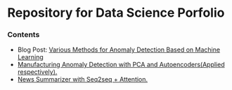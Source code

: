 # Repository for Data Science Porfolio


### Contents

- Blog Post: [Various Methods for Anomaly Detection Based on Machine Learning](https://nanunzoey.tistory.com/entry/%EC%9D%B4%EC%83%81-%ED%83%90%EC%A7%80Anomaly-Detection-%EA%B8%B0%EB%B2%95%EC%9D%98-%EC%A2%85%EB%A5%98)
- [Manufacturing Anomaly Detection with PCA and Autoencoders(Applied respectively).](https://github.com/nanunzoey/data-science-portfolio/blob/main/semiconductor_manufacturing_anomaly_detection_advanced.ipynb)
- [News Summarizer with Seq2seq + Attention.](https://github.com/nanunzoey/data-science-portfolio/blob/main/news_summarizer.ipynb)
